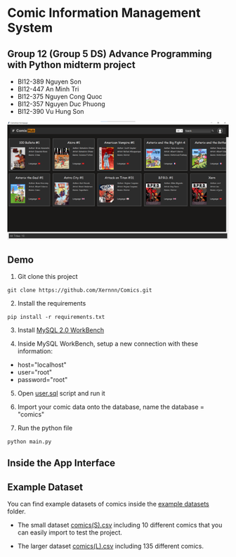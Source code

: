 # Comic Information Management System

## Group 12 (Group 5 DS) Advance Programming with Python midterm project
- BI12-389 Nguyen Son 
- BI12-447 An Minh Tri
- BI12-375 Nguyen Cong Quoc
- BI12-357 Nguyen Duc Phuong
- BI12-390 Vu Hung Son

![Sample](https://github.com/Xernnn/Comics/blob/main/images/sample.png)


## Demo
1. Git clone this project
```
git clone https://github.com/Xernnn/Comics.git
```

2. Install the requirements
```
pip install -r requirements.txt
```

3. Install [MySQL 2.0 WorkBench](https://dev.mysql.com/downloads/file/?id=516927) 

4. Inside MySQL WorkBench, setup a new connection with these information:
- host="localhost"
- user="root"
- password="root"

5. Open [user.sql](https://github.com/Xernnn/Comics/blob/main/user.sql) script and run it

6. Import your comic data onto the database, name the database = "comics"

7. Run the python file
```
python main.py
```

## Inside the App Interface

## Example Dataset
You can find example datasets of comics inside the [example datasets](https://github.com/Xernnn/Comics/tree/main/example%20datasets) folder.

- The small dataset [comics(S).csv](https://github.com/Xernnn/Comics/blob/main/example%20datasets/comics(S).csv) including 10 different comics that you can easily import to test the project. 

- The larger dataset [comics(L).csv](https://github.com/Xernnn/Comics/blob/main/example%20datasets/comics(L).csv) including 135 different comics.